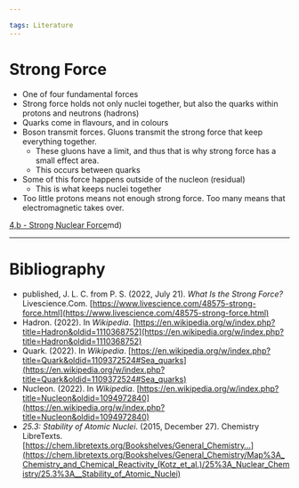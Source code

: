 ```yaml
---

tags: Literature 
---
```


# Strong Force

- One of four fundamental forces
- Strong force holds not only nuclei together, but also the quarks within protons and neutrons (hadrons)
- Quarks come in flavours, and in colours
- Boson transmit forces. Gluons transmit the strong force that keep everything together.
	- These gluons have a limit, and thus that is why strong force has a small effect area.
	- This occurs between quarks
- Some of this force happens outside of the nucleon (residual)
	- This is what keeps nuclei together
- Too little protons means not enough strong force. Too many means that electromagnetic takes over.

[4,b - Strong Nuclear Force](4,b%20-%20Strong%20Nuclear%20Force.md)md)

---

# Bibliography

- published, J. L. C. from P. S. (2022, July 21). _What Is the Strong Force?_ Livescience.Com. [https://www.livescience.com/48575-strong-force.html](https://www.livescience.com/48575-strong-force.html)
- Hadron. (2022). In _Wikipedia_. [https://en.wikipedia.org/w/index.php?title=Hadron&oldid=1110368752](https://en.wikipedia.org/w/index.php?title=Hadron&oldid=1110368752)
- Quark. (2022). In _Wikipedia_. [https://en.wikipedia.org/w/index.php?title=Quark&oldid=1109372524#Sea_quarks](https://en.wikipedia.org/w/index.php?title=Quark&oldid=1109372524#Sea_quarks)
- Nucleon. (2022). In _Wikipedia_. [https://en.wikipedia.org/w/index.php?title=Nucleon&oldid=1094972840](https://en.wikipedia.org/w/index.php?title=Nucleon&oldid=1094972840)
- _25.3: Stability of Atomic Nuclei_. (2015, December 27). Chemistry LibreTexts. [https://chem.libretexts.org/Bookshelves/General_Chemistry…](https://chem.libretexts.org/Bookshelves/General_Chemistry/Map%3A_Chemistry_and_Chemical_Reactivity_(Kotz_et_al.)/25%3A_Nuclear_Chemistry/25.3%3A__Stability_of_Atomic_Nuclei)